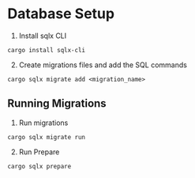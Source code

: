 # Database Setup

1. Install sqlx CLI

```
cargo install sqlx-cli
```

2. Create migrations files and add the SQL commands

```
cargo sqlx migrate add <migration_name>
```

## Running Migrations

1. Run migrations

```
cargo sqlx migrate run
```

2. Run Prepare

```
cargo sqlx prepare
```
